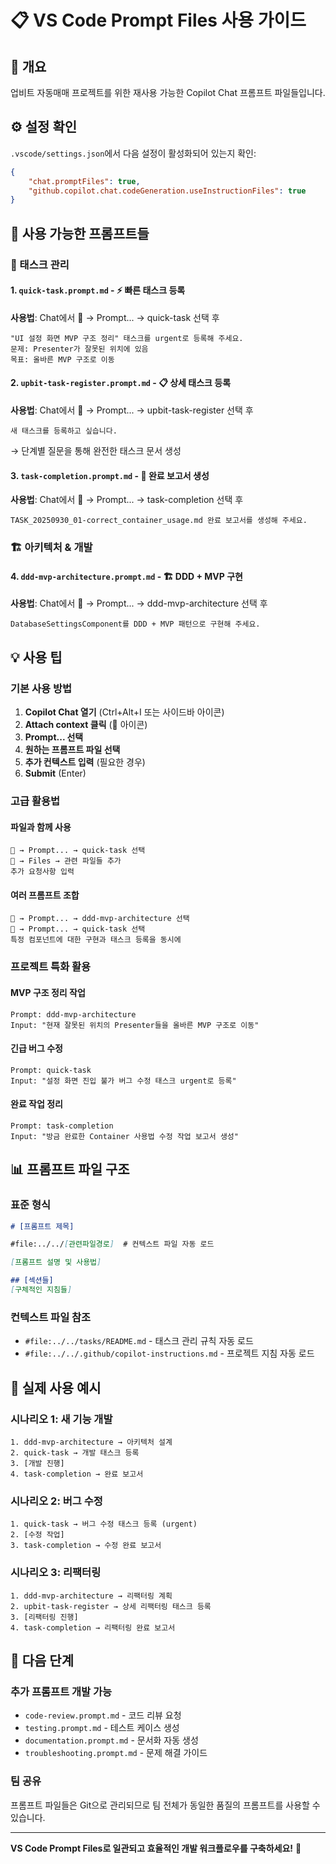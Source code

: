 # 📋 VS Code Prompt Files 사용 가이드

## 🎯 개요

업비트 자동매매 프로젝트를 위한 재사용 가능한 Copilot Chat 프롬프트 파일들입니다.

## ⚙️ 설정 확인

`.vscode/settings.json`에서 다음 설정이 활성화되어 있는지 확인:

```json
{
    "chat.promptFiles": true,
    "github.copilot.chat.codeGeneration.useInstructionFiles": true
}
```

## 📁 사용 가능한 프롬프트들

### 🚀 태스크 관리

#### 1. `quick-task.prompt.md` - ⚡ 빠른 태스크 등록

**사용법**: Chat에서 📎 → Prompt... → quick-task 선택 후

```
"UI 설정 화면 MVP 구조 정리" 태스크를 urgent로 등록해 주세요.
문제: Presenter가 잘못된 위치에 있음
목표: 올바른 MVP 구조로 이동
```

#### 2. `upbit-task-register.prompt.md` - 📋 상세 태스크 등록

**사용법**: Chat에서 📎 → Prompt... → upbit-task-register 선택 후

```
새 태스크를 등록하고 싶습니다.
```

→ 단계별 질문을 통해 완전한 태스크 문서 생성

#### 3. `task-completion.prompt.md` - 🎉 완료 보고서 생성

**사용법**: Chat에서 📎 → Prompt... → task-completion 선택 후

```
TASK_20250930_01-correct_container_usage.md 완료 보고서를 생성해 주세요.
```

### 🏗️ 아키텍처 & 개발

#### 4. `ddd-mvp-architecture.prompt.md` - 🏗️ DDD + MVP 구현

**사용법**: Chat에서 📎 → Prompt... → ddd-mvp-architecture 선택 후

```
DatabaseSettingsComponent를 DDD + MVP 패턴으로 구현해 주세요.
```

## 💡 사용 팁

### 기본 사용 방법

1. **Copilot Chat 열기** (Ctrl+Alt+I 또는 사이드바 아이콘)
2. **Attach context 클릭** (📎 아이콘)
3. **Prompt... 선택**
4. **원하는 프롬프트 파일 선택**
5. **추가 컨텍스트 입력** (필요한 경우)
6. **Submit** (Enter)

### 고급 활용법

#### 파일과 함께 사용

```
📎 → Prompt... → quick-task 선택
📎 → Files → 관련 파일들 추가
추가 요청사항 입력
```

#### 여러 프롬프트 조합

```
📎 → Prompt... → ddd-mvp-architecture 선택
📎 → Prompt... → quick-task 선택
특정 컴포넌트에 대한 구현과 태스크 등록을 동시에
```

### 프로젝트 특화 활용

#### MVP 구조 정리 작업

```
Prompt: ddd-mvp-architecture
Input: "현재 잘못된 위치의 Presenter들을 올바른 MVP 구조로 이동"
```

#### 긴급 버그 수정

```
Prompt: quick-task
Input: "설정 화면 진입 불가 버그 수정 태스크 urgent로 등록"
```

#### 완료 작업 정리

```
Prompt: task-completion
Input: "방금 완료한 Container 사용법 수정 작업 보고서 생성"
```

## 📊 프롬프트 파일 구조

### 표준 형식

```markdown
# [프롬프트 제목]

#file:../../[관련파일경로]  # 컨텍스트 파일 자동 로드

[프롬프트 설명 및 사용법]

## [섹션들]
[구체적인 지침들]
```

### 컨텍스트 파일 참조

- `#file:../../tasks/README.md` - 태스크 관리 규칙 자동 로드
- `#file:../../.github/copilot-instructions.md` - 프로젝트 지침 자동 로드

## 🎯 실제 사용 예시

### 시나리오 1: 새 기능 개발

```
1. ddd-mvp-architecture → 아키텍처 설계
2. quick-task → 개발 태스크 등록
3. [개발 진행]
4. task-completion → 완료 보고서
```

### 시나리오 2: 버그 수정

```
1. quick-task → 버그 수정 태스크 등록 (urgent)
2. [수정 작업]
3. task-completion → 수정 완료 보고서
```

### 시나리오 3: 리팩터링

```
1. ddd-mvp-architecture → 리팩터링 계획
2. upbit-task-register → 상세 리팩터링 태스크 등록
3. [리팩터링 진행]
4. task-completion → 리팩터링 완료 보고서
```

## 🚀 다음 단계

### 추가 프롬프트 개발 가능

- `code-review.prompt.md` - 코드 리뷰 요청
- `testing.prompt.md` - 테스트 케이스 생성
- `documentation.prompt.md` - 문서화 자동 생성
- `troubleshooting.prompt.md` - 문제 해결 가이드

### 팀 공유

프롬프트 파일들은 Git으로 관리되므로 팀 전체가 동일한 품질의 프롬프트를 사용할 수 있습니다.

---

**VS Code Prompt Files로 일관되고 효율적인 개발 워크플로우를 구축하세요!** 🚀
